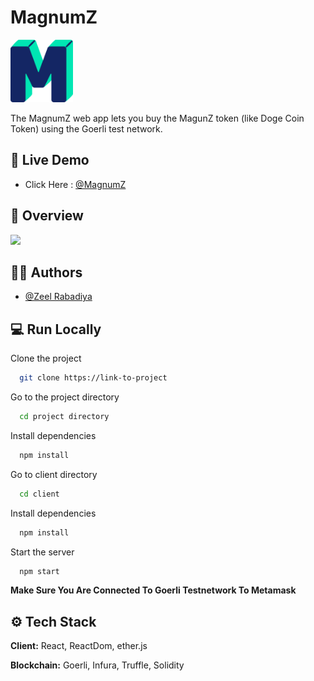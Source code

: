 # MagnumZ
<img src="./client/src/assets/1 (2).png" width="100">

The MagnumZ web app lets you buy the MagunZ token (like Doge Coin Token) using the Goerli test network.

## 🚀 Live Demo

- Click Here : [@MagnumZ](https://magnumz.netlify.app/)

## 👀 Overview

<img src="./client/src/assets/demo.gif">



## 🧑‍💻 Authors

- [@Zeel Rabadiya](https://www.github.com/l33Z)

## 💻 Run Locally

Clone the project

```bash
  git clone https://link-to-project
```

Go to the project directory

```bash
  cd project directory
```

Install dependencies

```bash
  npm install
```

Go to client directory

```bash
  cd client
```
Install dependencies

```bash
  npm install
```
Start the server
```bash
  npm start
```
**Make Sure You Are Connected To Goerli Testnetwork To Metamask**


## ⚙️ Tech Stack

**Client:** React, ReactDom, ether.js

**Blockchain:** Goerli, Infura, Truffle, Solidity

